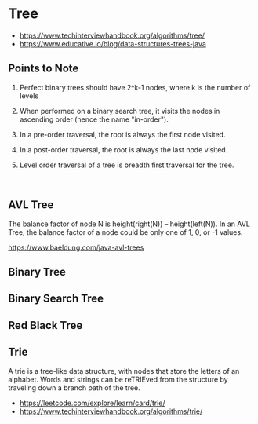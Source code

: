 # Tree
* https://www.techinterviewhandbook.org/algorithms/tree/
* https://www.educative.io/blog/data-structures-trees-java


## Points to Note
1. Perfect binary trees should have 2^k-1 nodes, where k is the number of levels 

2. When performed on a binary search tree, it visits the nodes in ascending order (hence the name "in-order").

3. In a pre-order traversal, the root is always the first node visited.

4. In a post-order traversal, the root is always the last node visited.

5. Level order traversal of a tree is breadth first traversal for the tree. 

<br>

## AVL Tree
The balance factor of node N is height(right(N)) – height(left(N)). In an AVL Tree, the balance factor of a node could be only one of 1, 0, or -1 values.

https://www.baeldung.com/java-avl-trees

## Binary Tree

## Binary Search Tree

## Red Black Tree

## Trie
A trie is a tree-like data structure, with nodes that store the letters of an alphabet. Words and strings can be reTRIEved from the structure by traveling down a branch path of the tree.

- https://leetcode.com/explore/learn/card/trie/
- https://www.techinterviewhandbook.org/algorithms/trie/
